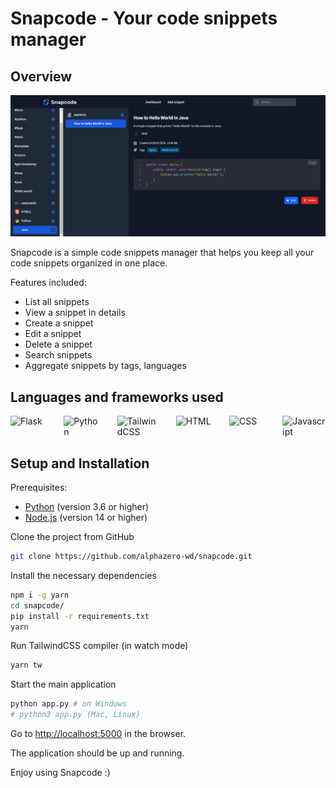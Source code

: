 # Snapcode - Your code snippets manager

## Overview

![Preview](./assets/preview.png)

Snapcode is a simple code snippets manager that helps you keep all your code snippets organized in one place.

Features included:

- List all snippets
- View a snippet in details
- Create a snippet
- Edit a snippet
- Delete a snippet
- Search snippets
- Aggregate snippets by tags, languages

## Languages and frameworks used

<div style="display: flex; justify-content: center; gap: 1.5rem">
  <img alt="Flask" width="70px" src="https://cdn.jsdelivr.net/gh/devicons/devicon/icons/flask/flask-original.svg" />
  <img alt="Python" width="70px" src="https://cdn.jsdelivr.net/gh/devicons/devicon/icons/python/python-original.svg" />
  <img alt="TailwindCSS" width="70px" src="https://cdn.jsdelivr.net/gh/devicons/devicon/icons/tailwindcss/tailwindcss-plain.svg" />
  <img alt="HTML" width="70px" src="https://cdn.jsdelivr.net/gh/devicons/devicon/icons/html5/html5-original.svg" />
  <img alt="CSS" width="70px" src="https://cdn.jsdelivr.net/gh/devicons/devicon/icons/css3/css3-original.svg" />
  <img alt="Javascript" width="70px" src="https://cdn.jsdelivr.net/gh/devicons/devicon/icons/javascript/javascript-original.svg" />
</div>

## Setup and Installation

Prerequisites:

- [Python](https://python.org) (version 3.6 or higher)
- [Node.js](https://nodejs.org) (version 14 or higher)

Clone the project from GitHub

```bash
git clone https://github.com/alphazero-wd/snapcode.git
```

Install the necessary dependencies

```bash
npm i -g yarn
cd snapcode/
pip install -r requirements.txt
yarn
```

Run TailwindCSS compiler (in watch mode)

```bash
yarn tw
```

Start the main application

```bash
python app.py # on Windows
# python3 app.py (Mac, Linux)
```

Go to [http://localhost:5000](http://localhost:5000) in the browser.

The application should be up and running.

Enjoy using Snapcode :)
